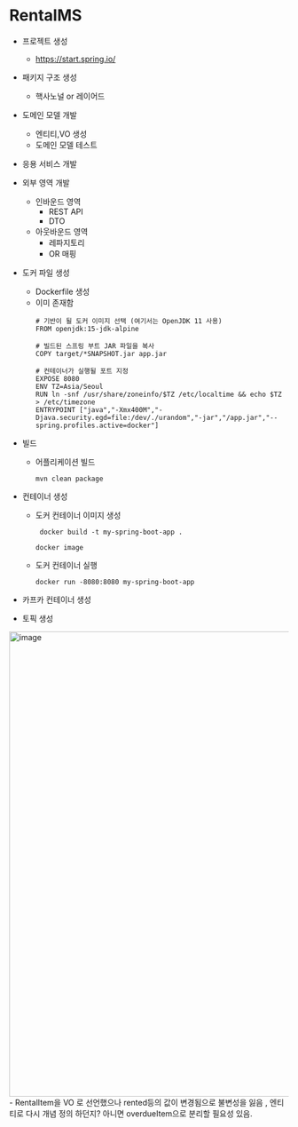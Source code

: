 # RentalMS
- 프로젝트 생성
  - https://start.spring.io/
- 패키지 구조 생성
  - 핵사노널 or 레이어드
- 도메인 모델 개발
  - 엔티티,VO 생성
  - 도메인 모델 테스트
- 응용 서비스 개발
- 외부 영역 개발
  - 인바운드 영역
    - REST API
    - DTO
  - 아웃바운드 영역
    - 레파지토리
    - OR 매핑
- 도커 파일 생성
  - Dockerfile 생성
  - 이미 존재함
    ```
    # 기반이 될 도커 이미지 선택 (여기서는 OpenJDK 11 사용)
    FROM openjdk:15-jdk-alpine
  
    # 빌드된 스프링 부트 JAR 파일을 복사
    COPY target/*SNAPSHOT.jar app.jar
  
    # 컨테이너가 실행될 포트 지정
    EXPOSE 8080
    ENV TZ=Asia/Seoul
    RUN ln -snf /usr/share/zoneinfo/$TZ /etc/localtime && echo $TZ > /etc/timezone
    ENTRYPOINT ["java","-Xmx400M","-Djava.security.egd=file:/dev/./urandom","-jar","/app.jar","--spring.profiles.active=docker"]
    ```

- 빌드
  - 어플리케이션 빌드
  
    ```
    mvn clean package 
    ```

- 컨테이너 생성
  - 도커 컨테이너 이미지 생성
  
    ```
     docker build -t my-spring-boot-app . 
    ```

    ```
    docker image 
    ```

  - 도커 컨테이너 실행

    ``` 
    docker run -8080:8080 my-spring-boot-app 
    ```

- 카프카 컨테이너 생성
- 토픽 생성
 


<img width="838" alt="image" src="https://github.com/cnaps/RentalMS/assets/15258916/ab18e473-3691-4624-8b27-b3fc8cc79569">
- RentalItem을 VO 로 선언했으나 rented등의 값이 변경됨으로 불변성을 잃음 , 엔티티로 다시 개념 정의 하던지? 아니면 overdueItem으로 분리할 필요성 있음.